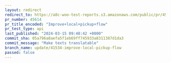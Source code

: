 ```yaml
---
layout: redirect
redirect_to: https://a8c-woo-test-reports.s3.amazonaws.com/public/pr/45614/api/index.html
pr_number: 45614
pr_title_encoded: "Improve+local+pickup+flow"
pr_test_type: api
last_published: "2024-03-15 09:48:42 +0000"
commit_sha: 05a796a8aefa5f1eb69ff745933a8311387d1da3
commit_message: "Make texts translatable"
branch_name: update/41534-improve-local-pickup-flow
passed: false
---
```

